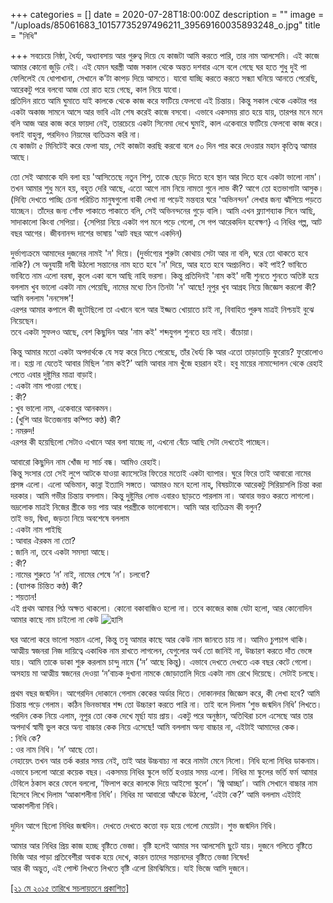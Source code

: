 +++
categories = []
date = 2020-07-28T18:00:00Z
description = ""
image = "/uploads/85061683_10157735297496211_39569160035893248_o.jpg"
title = "নিধি"

+++
সবচেয়ে নিষ্ঠা, ধৈর্য্য, অধ্যাবসায় আর গুরুত্ব দিয়ে যে কাজটা আমি করতে পারি, তার নাম আলসেমি। এই কাজে আমার কোনো জুড়ি নেই। এই যেমন ঘরস্ত্রী আজ সকাল থেকে অন্তত দশবার এসে বলে গেছে ঘর হতে শুধু দুই পা ফেলিলেই যে ধোপাখানা, সেখানে ক'টা কাপড় দিয়ে আসতে। যাবো যাচ্ছি করতে করতে সন্ধ্যা ঘনিয়ে আনতে পেরেছি, আরেকটু পরে বলবো আজ তো রাত হয়ে গেছে, কাল নিয়ে যাবো।  
প্রতিদিন রাতে আমি ঘুমাতে যাই কালকে থেকে কাজ করে ফাটিয়ে ফেলবো এই চিন্তায়। কিন্তু সকাল থেকে একটার পর একটা অকাজ সামনে আসে আর ভাবি এটা শেষ করেই কাজে বসবো। এভাবে একসময় রাত হয়ে যায়, তারপর মনে মনে বলি আজ আর কাজ করে ফায়দা নেই, তারচেয়ে একটা সিনেমা দেখে ঘুমাই, কাল একেবারে ফাটিয়ে ফেলবো কাজ করে। বলাই বাহুল্য, পরদিনও নিয়মের ব্যতিক্রম করি না।  
যে কাজটা ৫ মিনিটেই করে ফেলা যায়, সেই কাজটা করছি করবো বলে ৫০ দিন পার করে দেওয়ার মহান কৃতিত্ব আমার আছে।

তো সেই আমাকে যদি বলা হয় 'আসিতেছে নতুন শিশু, তাকে ছেড়ে দিতে হবে স্থান আর দিতে হবে একটা ভালো নাম'। তখন আমার শুধু মনে হয়, বহুত দেরি আছে, এতো আগে নাম নিয়ে নামতা গুনে লাভ কী? আগে তো হতভাগাটা আসুক।  
(দিব্যি দেখতে পাচ্ছি চেনা পরিচিত মানুষগুলো বাকী লেখা না পড়েই মন্তব্যর ঘরে 'অভিনন্দন' লেখার জন্য ঝাঁপিয়ে পড়তে যাচ্ছেন। তাঁদের জন্য গোঁফ পাকাতে পাকাতে বলি, সেই অভিনন্দনের গুড়ে বালি। আমি এখন ফ্ল্যাশব্যাক সিনে আছি, সাদাকালো কিংবা সেপিয়া। {সেপিয়া নিয়ে একটা গপ মনে পড়ে গেলো, সে গপ আরেকদিন হবেক্ষণ} এ নিধির গল্প, আট বছর আগের। জীবনানন্দ দাশের ভাষায় 'আট বছর আগে একদিন)

দুর্ভাগ্যক্রমে আমাদের দুজনের নামই 'ন' দিয়ে। (দুর্ভাগ্যের শুরুটা কোথায় সেটা আর না বলি, ঘরে তো থাকতে হবে নাকি?) সে অনুযায়ী দাবী উঠলো সন্তানের নাম হতে হবে 'ন' দিয়ে, আর হতে হবে অপ্রচলিত। কই পাই? ভাবিতে ভাবিতে নাম এলো বরষা, কূলে একা বসে আছি নাহি ভরসা। কিন্তু প্রতিদিনই 'নাম কই' দাবী শুনতে শুনতে অতিষ্ট হয়ে বললাম খুব ভালো একটা নাম পেয়েছি, নামের মধ্যে তিন তিনটা 'ন' আছে! নূপুর খুব আগ্রহ নিয়ে জিজ্ঞেস করলো কী? আমি বললাম 'ননসেন্স'!  
এরপর আমার কপালে কী জুটেছিলো তা এখানে বলে আর ইজ্জত খোয়াতে চাই না, বিবাহিত পুরুষ মাত্রই নিশ্চয়ই বুঝে নিয়েছেন।  
তবে একটা সুফলও আছে, বেশ কিছুদিন আর 'নাম কই' শব্দযুগল শুনতে হয় নাই। বাঁচোয়া।

কিন্তু আমার মতো একটা অপদার্থকে যে সহ্য করে নিতে পেরেছে, তাঁর ধৈর্য্য কি আর এতো তাড়াতাড়ি ফুরোয়? ফুরোলোও না। হপ্তা না যেতেই আবার মিছিল ‘নাম কই?’ আমি আবার নাম খুঁজে হয়রান হই। হবু মায়ের নামান্দোলন থেকে রেহাই পেতে এবার দুষ্টুমির মাত্রা বাড়াই।  
: একটা নাম পাওয়া গেছে।  
: কী?  
: খুব ভালো নাম, একেবারে আনকমন।  
: (খুশি আর উত্তেজনায় কম্পিত কণ্ঠ) কী?  
: নমরুদ!  
এরপর কী হয়েছিলো সেটাও এখানে আর বলা যাচ্ছে না, এখনো বেঁচে আছি সেটা দেখতেই পাচ্ছেন।

আবারো কিছুদিন নাম খোঁজ দ্য সার্চ বন্ধ। আমিও রেহাই।  
কিন্তু সংসার তো সেই লুপে আটকে যাওয়া ক্যাসেটের ফিতের মতোই একটা ব্যাপার। ঘুরে ফিরে তাই আবারো নামের প্রসঙ্গ এলো। এলো অভিমান, কান্না ইত্যাদি সঙ্গতে। আমারও মনে হলো নাহ্, বিষয়টাকে আরেকটু সিরিয়াসলি চিন্তা করা দরকার। আমি গভীর চিন্তায় বসলাম। কিন্তু দুষ্টুমির লোভ এবারও ছাড়তে পারলাম না। আবার ভয়ও করতে লাগলো। ভদ্রলোক মাত্রই নিজের স্ত্রীকে ভয় পায় আর পরস্ত্রীকে ভালোবাসে। আমি আর ব্যতিক্রম কী বলুন?  
তাই ভয়, দ্বিধা, জড়তা নিয়ে অবশেষে বললাম  
: একটা নাম পাইছি  
: আবার ঐরকম না তো?  
: জানি না, তবে একটা সমস্যা আছে।  
: কী?  
: নামের শুরুতে ‘ন’ নাই, নামের শেষে ‘ন’। চলবো?  
: (ব্যাপক চিন্তিত কণ্ঠ) কী?  
: শয়তান!  
এই প্রথম আমার পিঠ অক্ষত থাকলো। কোনো বকাবাজিও হলো না। তবে কাজের কাজ যেটা হলো, আর কোনোদিন আমার কাছে নাম চাইলো না কেউ ![হাসি](http://www.sachalayatan.com/files/smileys/1.gif "হাসি")

ঘর আলো করে ভালো সন্তান এলো, কিন্তু তবু আমার কাছে আর কেউ নাম জানতে চায় না। আমিও চুপচাপ থাকি। আত্মীয় স্বজনরা নিজ দায়িত্বে একাধিক নাম রাখতে লাগলেন, যেগুলোর অর্থ তো জানিই না, উচ্চারণ করতে দাঁত ভেঙ্গে যায়। আমি তাকে ডাকা শুরু করলাম চান্দু নামে (‘ন’ আছে কিন্তু)। এভাবে দেখতে দেখতে এক বছর কেটে গেলো। অসহায় মা আত্মীয় স্বজনের দেওয়া ‘ন’বাচক দুখানা নামকে জোড়াতালি দিয়ে একটা নাম রেখে দিয়েছে। সেটাই চলছে।

প্রথম বছর জন্মদিন। আগেরদিন দোকানে গেলাম কেকের অর্ডার দিতে। দোকানদার জিজ্ঞেস করে, কী লেখা হবে? আমি চিন্তায় পড়ে গেলাম। কঠিন ভিনভাষার শব্দ তো উচ্চারণ করতে পারি না। তাই বলে দিলাম ‘শুভ জন্মদিন নিধি’ লিখতে। পরদিন কেক নিয়ে এলাম, নূপুর তো কেক দেখে মূর্ছা যায় প্রায়। একটু পরে অনুষ্ঠান, অতিথিরা চলে এসেছে আর তার অপদার্থ স্বামী ভুল করে অন্য বাচ্চার কেক নিয়ে এসেছে! আমি বললাম অন্য বাচ্চার না, এইটাই আমাদের কেক।  
: নিধি কে?  
: ওর নাম নিধি। ‘ন’ আছে তো।  
নেহায়েৎ তখন আর তর্ক করার সময় নেই, তাই আর উচ্চবাচ্য না করে নামটা মেনে নিলো। নিধি হলো নিধির ডাকনাম। এভাবে চললো আরো কয়েক বছর। একসময় নিধির স্কুলে ভর্তি হওয়ার সময় এলো। নিধির মা স্কুলের ভর্তি ফর্ম আমার টেবিলে ঠকাস করে ফেলে বললো, ‘ফিলাপ করে কালকে দিয়ে আইসো স্কুলে’। ‘জ্বি আচ্ছা’। আমি সেখানে বাচ্চার নাম হিসেবে লিখে দিলাম ‘আকাশলীনা নিধি’। নিধির মা আবারো আঁৎকে উঠলো, ‘এইটা কে?’ আমি বললাম এইটাই আকাশলীনা নিধি।

দুদিন আগে ছিলো নিধির জন্মদিন। দেখতে দেখতে কত্তো বড় হয়ে গেলো মেয়েটা। শুভ জন্মদিন নিধি।

আমার আর নিধির প্রিয় কাজ হচ্ছে বৃষ্টিতে ভেজা। বৃষ্টি হলেই আমার সব আলসেমি ছুটে যায়। দুজনে গলিতে বৃষ্টিতে ভিজি আর পাড়া প্রতিবেশীরা অবাক হয়ে দেখে, কারন তাদের সন্তানদের বৃষ্টিতে ভেজা নিষেধ!  
আর কী অদ্ভুত, এই পোস্ট লিখতে লিখতে বৃষ্টি এলো রিমঝিমিয়ে। যাই ভিজে আসি দুজনে।

[\[২১ মে ২০১৫ তারিখে সচলায়তনে প্রকাশিত\]](http://www.sachalayatan.com/nazrul_islam/54463)